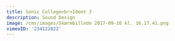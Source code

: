 ```yaml
---
title: Sonic College<br>Ident 3
description: Sound Design
image: /cms/images/Skærmbillede 2017-09-16 kl. 16.17.41.png
vimeoID: '234122822'
---
```



